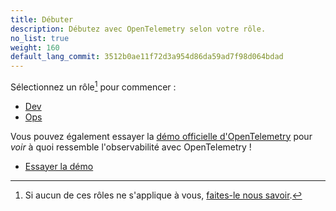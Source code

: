 ```yaml
---
title: Débuter
description: Débutez avec OpenTelemetry selon votre rôle.
no_list: true
weight: 160
default_lang_commit: 3512b0ae11f72d3a954d86da59ad7f98d064bdad
---
```


Sélectionnez un rôle[^1] pour commencer :

<div class="l-get-started-buttons justify-content-start mt-3 ms-3">

- [Dev](dev/)
- [Ops](ops/)

</div>

Vous pouvez également essayer la [démo officielle d'OpenTelemetry][demo] pour
_voir_ à quoi ressemble l'observabilité avec OpenTelemetry !

<div class="l-primary-buttons justify-content-start mt-3 mb-5 ms-3">

- [Essayer la démo][demo]

</div>

[^1]: Si aucun de ces rôles ne s'applique à vous, [faites-le nous savoir][].

[demo]: /ecosystem/demo/
[faites-le nous savoir]:
  https://github.com/open-telemetry/opentelemetry.io/issues/new?title=Add%20a%20new%20persona:%20My%20Persona&body=Provide%20a%20description%20of%20your%20role%20and%20responsibilities%20and%20what%20your%20observability%20goals%20are
